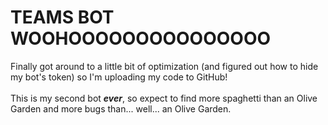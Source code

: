 # TEAMS BOT WOOHOOOOOOOOOOOOOOO
Finally got around to a little bit of optimization (and figured out how to hide my bot's token) so I'm uploading my code to GitHub! <br><br>This is my second bot ***ever***, so expect to find more spaghetti than an Olive Garden and more bugs than... well... an Olive Garden.
